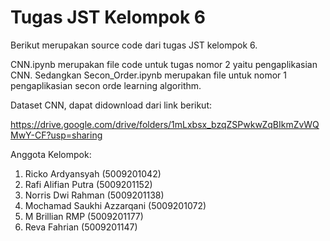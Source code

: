 
# Tugas JST Kelompok 6

Berikut merupakan source code dari tugas JST kelompok 6.

CNN.ipynb merupakan file code untuk tugas nomor 2 yaitu pengaplikasian CNN. Sedangkan Secon_Order.ipynb merupakan file untuk nomor 1 pengaplikasian secon orde learning algorithm.

Dataset CNN, dapat didownload dari link berikut: 

https://drive.google.com/drive/folders/1mLxbsx_bzqZSPwkwZqBIkmZvWQMwY-CF?usp=sharing

Anggota Kelompok:

1. Ricko Ardyansyah (5009201042)
2. Rafi Alifian Putra (5009201152)
3. Norris Dwi Rahman (5009201138)
4. Mochamad Saukhi Azzarqani (5009201072)
5. M Brillian RMP (5009201177)
6. Reva Fahrian (5009201147)


